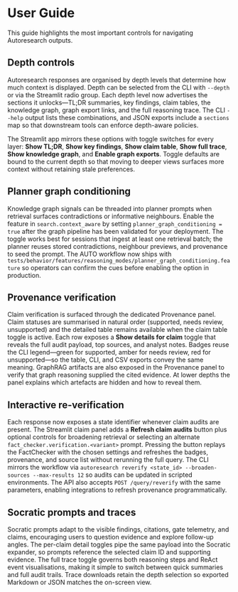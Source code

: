 # User Guide

This guide highlights the most important controls for navigating Autoresearch
outputs.

## Depth controls

Autoresearch responses are organised by depth levels that determine how much
context is displayed. Depth can be selected from the CLI with `--depth` or via
the Streamlit radio group. Each depth level now advertises the sections it
unlocks—TL;DR summaries, key findings, claim tables, the knowledge graph, graph
export links, and the full reasoning trace. The CLI `--help` output lists these
combinations, and JSON exports include a `sections` map so that downstream tools
can enforce depth-aware policies.

The Streamlit app mirrors these options with toggle switches for every layer:
**Show TL;DR**, **Show key findings**, **Show claim table**, **Show full
trace**, **Show knowledge graph**, and **Enable graph exports**. Toggle defaults
are bound to the current depth so that moving to deeper views surfaces more
context without retaining stale preferences.

## Planner graph conditioning

Knowledge graph signals can be threaded into planner prompts when retrieval
surfaces contradictions or informative neighbours. Enable the feature in
`search.context_aware` by setting `planner_graph_conditioning = true` after the
graph pipeline has been validated for your deployment. The toggle works best
for sessions that ingest at least one retrieval batch; the planner reuses
stored contradictions, neighbour previews, and provenance to seed the prompt.
The AUTO workflow now ships with
`tests/behavior/features/reasoning_modes/planner_graph_conditioning.feature` so
operators can confirm the cues before enabling the option in production.

## Provenance verification

Claim verification is surfaced through the dedicated Provenance panel. Claim
statuses are summarised in natural order (supported, needs review, unsupported)
and the detailed table remains available when the claim table toggle is active.
Each row exposes a **Show details for claim** toggle that reveals the full audit
payload, top sources, and analyst notes. Badges reuse the CLI legend—green for
supported, amber for needs review, red for unsupported—so the table, CLI, and
CSV exports convey the same meaning. GraphRAG artifacts are also exposed in the
Provenance panel to verify that graph reasoning supplied the cited evidence. At
lower depths the panel explains which artefacts are hidden and how to reveal
them.

## Interactive re-verification

Each response now exposes a state identifier whenever claim audits are present.
The Streamlit claim panel adds a **Refresh claim audits** button plus optional
controls for broadening retrieval or selecting an alternate
`fact_checker.verification.<variant>` prompt. Pressing the button replays the
FactChecker with the chosen settings and refreshes the badges, provenance,
and source list without rerunning the full query. The CLI mirrors the workflow via
`autoresearch reverify <state_id> --broaden-sources --max-results 12` so audits
can be updated in scripted environments. The API also accepts
`POST /query/reverify` with the same parameters, enabling integrations to
refresh provenance programmatically.

## Socratic prompts and traces

Socratic prompts adapt to the visible findings, citations, gate telemetry, and
claims, encouraging users to question evidence and explore follow-up angles.
The per-claim detail toggles pipe the same payload into the Socratic expander,
so prompts reference the selected claim ID and supporting evidence. The full
trace toggle governs both reasoning steps and ReAct event visualisations, making
it simple to switch between quick summaries and full audit trails. Trace
downloads retain the depth selection so exported Markdown or JSON matches the
on-screen view.

